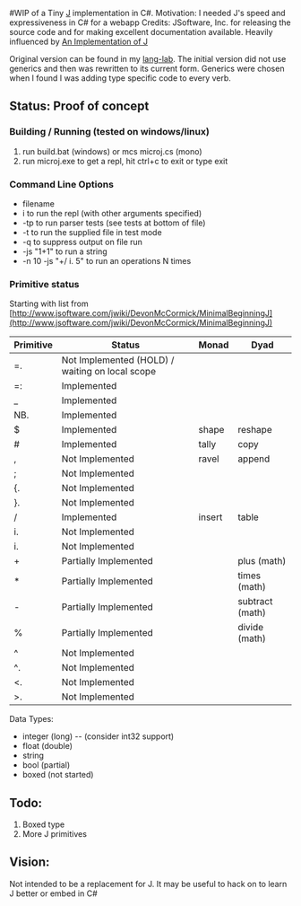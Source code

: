 #WIP of a Tiny [J](http://www.jsoftware.com/) implementation in C#.
Motivation: I needed J's speed and expressiveness in C# for a webapp
Credits: JSoftware, Inc. for releasing the source code and for making excellent documentation available. Heavily influenced by [An Implementation of J](http://www.jsoftware.com/books/pdf/aioj.pdf)

Original version can be found in my [lang-lab](https://github.com/joebo/lang-lab/blob/master/csharp/jsharp/jsharp.cs). The initial version did not use generics and then was rewritten to its current form. Generics were chosen when I found I was adding type specific code to every verb.


## Status: Proof of concept

### Building / Running (tested on windows/linux)
1. run build.bat (windows) or mcs microj.cs (mono)
2. run microj.exe to get a repl, hit ctrl+c to exit or type exit

### Command Line Options
- filename 
- i to run the repl (with other arguments specified)
- -tp to run parser tests (see tests at bottom of file)
- -t to run the supplied file in test mode
- -q to suppress output on file run
- -js "1+1" to run a string
- -n 10 -js "+/ i. 5" to run an operations N times

### Primitive status

Starting with list from
[http://www.jsoftware.com/jwiki/DevonMcCormick/MinimalBeginningJ](http://www.jsoftware.com/jwiki/DevonMcCormick/MinimalBeginningJ)

| Primitive | Status                                          | Monad  | Dyad            |
|-----------|-------------------------------------------------|--------|-----------------|
| =.      | Not Implemented (HOLD) / waiting on local scope |        |                 |
| =:      | Implemented                                     |        |                 |
| _       | Implemented                                     |        |                 |
| NB.       | Implemented                                     |        |                 |
| $         | Implemented                                     | shape  | reshape         |
| #         | Implemented                                     | tally  | copy            |
| ,         | Not Implemented                                 | ravel  | append          |
| ;         | Not Implemented                                 |        |                 |
| {.        | Not Implemented                                 |        |                 |
| }.        | Not Implemented                                 |        |                 |
| /         | Implemented                                     | insert | table           |
| i.        | Not Implemented                                 |        |                 |
| i.        | Not Implemented                                 |        |                 |
| +         | Partially Implemented                           |        | plus (math)     |
| *         | Partially Implemented                           |        | times (math)    |
| -         | Partially Implemented                           |        | subtract (math) |
| %         | Partially Implemented                           |        | divide (math)   |
| ^         | Not Implemented                                 |        |                 |
| ^.        | Not Implemented                                 |        |                 |
| <.        | Not Implemented                                 |        |                 |
| >.        | Not Implemented                                 |        |                 |

Data Types:
- integer (long) -- (consider int32 support)
- float (double)
- string
- bool (partial)
- boxed (not started)

## Todo:
1. Boxed type
1. More J primitives

## Vision:
Not intended to be a replacement for J. It may be useful to hack on to learn J better or embed in C#

